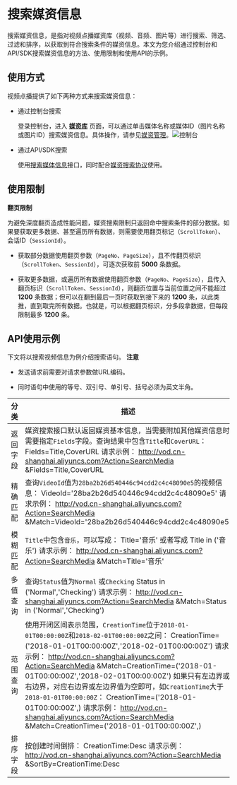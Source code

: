 搜索媒资信息 
===========================

搜索媒资信息，是指对视频点播媒资库（视频、音频、图片等）进行搜索、筛选、过滤和排序，以获取到符合搜索条件的媒资信息。本文为您介绍通过控制台和API/SDK搜索媒资信息的方法、使用限制和使用API的示例。

使用方式 
-------------------------

视频点播提供了如下两种方式来搜索媒资信息：

* 通过控制台搜索

  登录控制台，进入 **[媒资库](https://vod.console.aliyun.com/#/media/video/list)** 页面，可以通过单击媒体名称或媒体ID（图片名称或图片ID）搜索媒资信息。具体操作，请参见[媒资管理](/intl.zh-CN/控制台指南/媒资库/媒资管理.md)。![控制台](https://static-aliyun-doc.oss-accelerate.aliyuncs.com/assets/img/zh-CN/0870685061/p182013.png)
  

* 通过API/SDK搜索

  使用[搜索媒体信息](/intl.zh-CN/服务端API/媒资管理/媒资搜索/搜索媒体信息.md)接口，同时配合[媒资搜索协议](/intl.zh-CN/服务端API/附录/媒资搜索协议.md)使用。
  




使用限制 
-------------------------

**翻页限制** 

为避免深度翻页造成性能问题，媒资搜索限制只返回命中搜索条件的部分数据。如果要获取更多数据、甚至遍历所有数据，则需要使用翻页标记（`ScrollToken`）、会话ID（`SessionId`）。

* 获取部分数据使用翻页参数（`PageNo`、`PageSize`），且不传翻页标识（`ScrollToken`、`SessionId`），可逐次获取前 **5000** 条数据。

  

* 获取更多数据，或遍历所有数据使用翻页参数（`PageNo`、`PageSize`），且传入翻页标识（`ScrollToken`、`SessionId`），则翻页位置与当前位置之间不能超过 **1200** 条数据；但可以在翻到最后一页时获取到接下来的 **1200** 条，以此类推，直到取完所有数据。也就是，可以根据翻页标识，分多段拿数据，但每段限制最多 **1200** 条。

  




API使用示例 
----------------------------

下文将以搜索视频信息为例介绍搜索语句。
**注意**

* 发送请求前需要对请求参数做URL编码。

  

* 同时语句中使用的等号、双引号、单引号、括号必须为英文半角。

  





|  分类  |                                                                                                                                                                                                                                                                                                                                 描述                                                                                                                                                                                                                                                                                                                                  |
|------|---------------------------------------------------------------------------------------------------------------------------------------------------------------------------------------------------------------------------------------------------------------------------------------------------------------------------------------------------------------------------------------------------------------------------------------------------------------------------------------------------------------------------------------------------------------------------------------------------------------------------------------------------------------------|
| 返回字段 | 媒资搜索接口默认返回媒资基本信息，当需要附加其他媒资信息时需要指定`Fields`字段。查询结果中包含`Title`和`CoverURL`： Fields=Title,CoverURL  请求示例： http://vod.cn-shanghai.aliyuncs.com?Action=SearchMedia &Fields=Title,CoverURL                                                                                                                                                                                                                                                                                                                                                                                                   |
| 精确匹配 | 查询`VideoId`值为`28ba2b26d540446c94cdd2c4c48090e5`的视频信息： VideoId='28ba2b26d540446c94cdd2c4c48090e5'  请求示例： http://vod.cn-shanghai.aliyuncs.com?Action=SearchMedia &Match=VideoId='28ba2b26d540446c94cdd2c4c48090e5'                                                                                                                                                                                                                                                                                                                                                                    |
| 模糊匹配 | `Title`中包含`音乐`，可以写成： Title='音乐'  或者写成 Title in ('音乐')  请求示例： http://vod.cn-shanghai.aliyuncs.com?Action=SearchMedia &Match=Title='音乐'                                                                                                                                                                                                                                                                                                                                                                                                       |
| 多值查询 | 查询`Status`值为`Normal` 或`Checking` Status in ('Normal','Checking')  请求示例： http://vod.cn-shanghai.aliyuncs.com?Action=SearchMedia &Match=Status in ('Normal','Checking')                                                                                                                                                                                                                                                                                                                                                                                                               |
| 范围查询 | 使用开闭区间表示范围，`CreationTime`位于`2018-01-01T00:00:00Z`和`2018-02-01T00:00:00Z`之间： CreationTime=('2018-01-01T00:00:00Z','2018-02-01T00:00:00Z')  请求示例： http://vod.cn-shanghai.aliyuncs.com?Action=SearchMedia &Match=CreationTime=('2018-01-01T00:00:00Z','2018-02-01T00:00:00Z')  如果只有左边界或右边界，对应右边界或左边界值为空即可，如`CreationTime`大于`2018-01-01T00:00:00Z`： CreationTime=('2018-01-01T00:00:00Z',)  请求示例： http://vod.cn-shanghai.aliyuncs.com?Action=SearchMedia &Match=CreationTime=('2018-01-01T00:00:00Z',)  |
| 排序字段 | 按创建时间倒排： CreationTime:Desc  请求示例： http://vod.cn-shanghai.aliyuncs.com?Action=SearchMedia &SortBy=CreationTime:Desc                                                                                                                                                                                                                                                                                                                                                                                                                                                                  |


